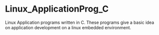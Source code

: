 # Linux_ApplicationProg_C
Linux Application programs written in C.
These programs give a basic idea on application development on a linux embedded environment.
